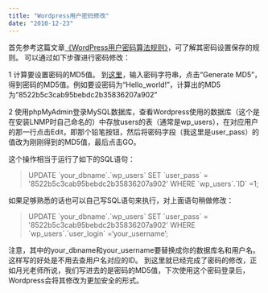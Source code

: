 ```yaml
---
title: "Wordpress用户密码修改"
date: "2010-12-23"
---
```


首先参考这篇文章[《WordPress用户密码算法规则》](http://www.williamlong.info/archives/1978.html)，可了解其密码设置保存的规则。 可以通过如下步骤进行密码修改：

1 计算要设置密码的MD5值。 到[这里](http://www.joeswebtools.com/security/md5-hash-generator/)，输入密码字符串，点击“Generate MD5”，得到密码的MD5值。例如要设密码为“Hello\_world!”，计算出的MD5为“8522b5c3cab95bebdc2b35836207a902”

2 使用phpMyAdmin登录MySQL数据库，查看Wordpress使用的数据库（这个是在安装LNMP时自己命名的）中存放users的表（通常是wp\_users），在对应用户的那一行点击Edit，即那个铅笔按钮，然后将密码字段（我这里是user\_pass）的值改为刚刚得到的MD5值，最后点击GO。

这个操作相当于运行了如下的SQL语句：

> UPDATE \`your\_dbname\`.\`wp\_users\` SET \`user\_pass\` = '8522b5c3cab95bebdc2b35836207a902' WHERE \`wp\_users\`.\`ID\` =1;

如果足够熟悉的话也可以自己写SQL语句来执行，对上面语句稍做修改：

> UPDATE \`your\_dbname\`.\`wp\_users\` SET \`user\_pass\` = '8522b5c3cab95bebdc2b35836207a902' WHERE \`wp\_users\`.\`user\_login\` =‘your\_username’;

注意，其中的your\_dbname和your\_username要替换成你的数据库名和用户名。这样写的好处是不用去查用户名对应的ID。 到这里就已经完成了密码的修改，正如月光老师所说，我们写进去的是密码的MD5值，下次使用这个密码登录后，Wordpress会将其修改为更加安全的形式。
